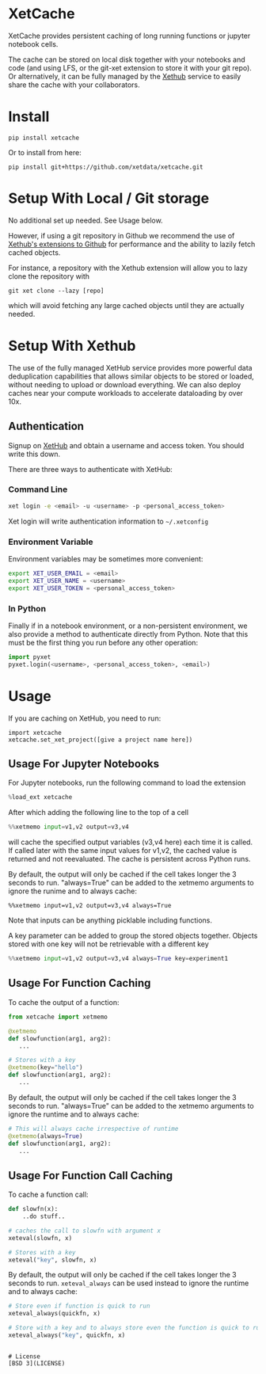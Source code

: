 # XetCache

XetCache provides persistent caching of long running functions or jupyter
notebook cells. 

The cache can be stored on local disk together with your notebooks and code
(and using LFS, or the git-xet extension to store it with your git repo).
Or alternatively, it can be fully managed by the [Xethub](xethub.com) service
to easily share the cache with your collaborators.

# Install
```
pip install xetcache
```

Or to install from here:

```
pip install git+https://github.com/xetdata/xetcache.git
```

# Setup With Local / Git storage
No additional set up needed. See Usage below.

However, if using a git repository in Github
we recommend the use of [Xethub's extensions to Github](https://xetdata.com)
for performance and the ability to lazily fetch cached objects.

For instance, a repository with the Xethub extension will allow you to
lazy clone the repository with 
```
git xet clone --lazy [repo]
```
which will avoid fetching any large cached objects until they are 
actually needed.

# Setup With Xethub
The use of the fully managed XetHub service provides more powerful data
deduplication capabilities that allows similar objects to be stored or loaded,
without needing to upload or download everything. We can also deploy caches near
your compute workloads to accelerate dataloading by over 10x.

## Authentication

Signup on [XetHub](https://xethub.com/user/sign_up) and obtain
a username and access token. You should write this down.

There are three ways to authenticate with XetHub:

### Command Line

```bash
xet login -e <email> -u <username> -p <personal_access_token>
```
Xet login will write authentication information to `~/.xetconfig`

### Environment Variable
Environment variables may be sometimes more convenient:
```bash
export XET_USER_EMAIL = <email>
export XET_USER_NAME = <username>
export XET_USER_TOKEN = <personal_access_token>
```

### In Python
Finally if in a notebook environment, or a non-persistent environment,
we also provide a method to authenticate directly from Python. Note that
this must be the first thing you run before any other operation:
```python
import pyxet
pyxet.login(<username>, <personal_access_token>, <email>)
```

# Usage

If you are caching on XetHub, you need to run:
```
import xetcache
xetcache.set_xet_project([give a project name here])
```

## Usage For Jupyter Notebooks

For Jupyter notebooks, run the following command to load the extension
```python
%load_ext xetcache
```

After which adding the following line to the top of a cell
```python
%%xetmemo input=v1,v2 output=v3,v4
```
will cache the specified output variables (v3,v4 here) each time it is called.
If called later with the same input values for v1,v2, the cached value is
returned and not reevaluated. The cache is persistent across Python runs.

By default, the output will only be cached if the cell takes longer the 3
seconds to run. "always=True" can be added to the xetmemo arguments to
ignore the runime and to always cache:

```
%%xetmemo input=v1,v2 output=v3,v4 always=True
```

Note that inputs can be anything picklable including functions.

A key parameter can be added to group the stored objects together.
Objects stored with one key will not be retrievable with a different
key

```python
%%xetmemo input=v1,v2 output=v3,v4 always=True key=experiment1
```

## Usage For Function Caching
To cache the output of a function:
```python
from xetcache import xetmemo

@xetmemo
def slowfunction(arg1, arg2):
   ...

# Stores with a key
@xetmemo(key="hello")
def slowfunction(arg1, arg2):
   ...
```

By default, the output will only be cached if the cell takes longer the 3
seconds to run. "always=True" can be added to the xetmemo arguments to
ignore the runtime and to always cache:

```python
# This will always cache irrespective of runtime
@xetmemo(always=True)
def slowfunction(arg1, arg2):
   ...
```

## Usage For Function Call Caching

To cache a function call:

```python
def slowfn(x):
    ..do stuff..

# caches the call to slowfn with argument x
xeteval(slowfn, x)

# Stores with a key
xeteval("key", slowfn, x)
```

By default, the output will only be cached if the cell takes longer the 3
seconds to run. `xeteval_always` can be used instead to 
ignore the runtime and to always cache:

```python
# Store even if function is quick to run
xeteval_always(quickfn, x)

# Store with a key and to always store even the function is quick to run
xeteval_always("key", quickfn, x)
```


```

# License
[BSD 3](LICENSE)


